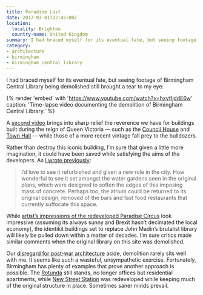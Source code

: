 ```yaml
---
title: Paradise Lost
date: 2017-03-01T22:45:00Z
location:
  locality: Brighton
  country-name: United Kingdom
summary: I had braced myself for its eventual fate, but seeing footage of Birmingham Central Library being demolished still brought a tear to my eye.
category:
- architecture
- birmingham
- birmingham_central_library
---
```

I had braced myself for its eventual fate, but seeing footage of Birmingham Central Library being demolished still brought a tear to my eye:

{% render 'embed' with 'https://www.youtube.com/watch?v=hxvfIjddE6w'
  caption: 'Time-lapse video documenting the demolition of Birmingham Central Library.'
%}

A [second video][1] brings into sharp relief the reverence we have for buildings built during the reign of Queen Victoria — such as the [Council House][2] and [Town Hall][3] — while those of a more recent vintage fall prey to the bulldozers.

Rather than destroy this iconic building, I’m sure that given a little more imagination, it could have been saved while satisfying the aims of the developers. As [I wrote previously][4]:

> I’d love to see it refurbished and given a new role in the city. How wonderful to see it set amongst the water gardens seen in the original plans, which were designed to soften the edges of this imposing mass of concrete. Perhaps too, the atrium could be returned to its original design, removed of the bars and fast food restaurants that currently suffocate this space.

While [artist’s impressions of the redeveloped Paradise Circus][5] look impressive (assuming its always sunny and Brexit hasn’t decimated the local economy), the identikit buildings set to replace John Madin’s brutalist library will likely be pulled down within a matter of decades. I’m sure critics made similar comments when the original library on this site was demolished.

Our [disregard for post-war architecture][6] aside, demolition rarely sits well with me. It seems like such a wasteful, unsympathetic exercise. Fortunately, Birmingham has plenty of examples that prove another approach is possible. The [Rotunda][7] still stands, no longer offices but residential apartments, while [New Street Station][8] was redeveloped while keeping much of the original structure in place. Sometimes saner minds prevail.

[1]: https://www.youtube.com/watch?v=kyRLeEP-ICs
[2]: https://en.wikipedia.org/wiki/Council_House,_Birmingham
[3]: https://en.wikipedia.org/wiki/Birmingham_Town_Hall
[4]: /2010/06/a_new_library_for_birmingham
[5]: http://www.paradisebirmingham.co.uk/phase-one/
[6]: https://www.theguardian.com/cities/2015/sep/02/blitz-london-bomb-sites-redevelopment
[7]: https://en.wikipedia.org/wiki/Rotunda_(Birmingham)
[8]: https://en.wikipedia.org/wiki/Birmingham_New_Street_station
